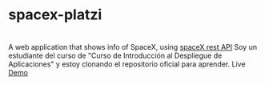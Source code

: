 # spacex-platzi
#
A web application that shows info of SpaceX, using [spaceX rest API](https://github.com/r-spacex/SpaceX-API) 
Soy un estudiante del curso de "Curso de Introducción al Despliegue de Aplicaciones" y estoy clonando el repositorio oficial para aprender.
Live [Demo](https://platzinautas.now.sh/)
